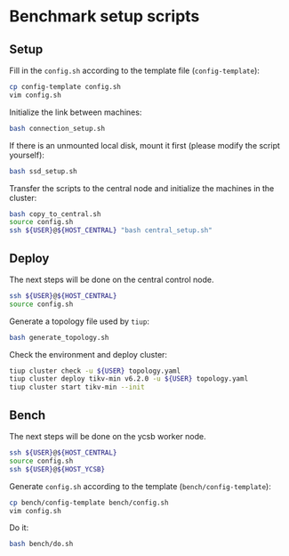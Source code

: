 # Benchmark setup scripts

## Setup

Fill in the `config.sh` according to the template file (`config-template`):

```sh
cp config-template config.sh
vim config.sh
```

Initialize the link between machines:

```sh
bash connection_setup.sh
```

If there is an unmounted local disk, mount it first (please modify the script yourself):

```sh
bash ssd_setup.sh
```

Transfer the scripts to the central node and initialize the machines in the cluster:

```sh
bash copy_to_central.sh
source config.sh
ssh ${USER}@${HOST_CENTRAL} "bash central_setup.sh"
```

## Deploy

The next steps will be done on the central control node.

```sh
ssh ${USER}@${HOST_CENTRAL}
source config.sh
```

Generate a topology file used by `tiup`:

```sh
bash generate_topology.sh
```

Check the environment and deploy cluster:

```sh
tiup cluster check -u ${USER} topology.yaml
tiup cluster deploy tikv-min v6.2.0 -u ${USER} topology.yaml
tiup cluster start tikv-min --init
```

## Bench

The next steps will be done on the ycsb worker node.

```sh
ssh ${USER}@${HOST_CENTRAL}
source config.sh
ssh ${USER}@${HOST_YCSB}
```

Generate `config.sh` according to the template (`bench/config-template`):

```sh
cp bench/config-template bench/config.sh
vim config.sh
```

Do it:

```sh
bash bench/do.sh
```

